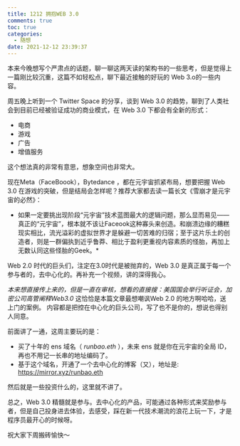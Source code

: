 ```yaml
---
title: 1212 拥抱WEB 3.0
comments: true
toc: true
categories:
  - 随想
date: 2021-12-12 23:39:37
---
```


本来今晚想写个严肃点的话题，聊一聊这两天读的架构书的一些思考，但是觉得上一篇刚比较沉重，这篇不如轻松点，聊下最近接触的好玩的 Web 3.o的一些内容。

周五晚上听到一个 Twitter Space 的分享，谈到 Web 3.0 的趋势，聊到了人类社会到目前已经被验证成功的商业模式，在 Web 3.0 下都会有全新的形式：

* 电商
* 游戏
* 广告
* 增值服务

这个想法真的非常有意思，想象空间也非常大。

现在Meta（FaceBoook），Bytedance ，都在元宇宙抓紧布局，想要把握 Web 3.0 在游戏的突破，但是结局会怎样呢？推荐大家都去读一篇长文《雪崩才是元宇宙的必然》：

 * 如果一定要挑出现阶段“元宇宙”技术蓝图最大的逻辑问题，那么显而易见——真正的“元宇宙”，根本就不该让Faceook这种寡头来创造。和崩溃边缘的糟糕现实相比，流光溢彩的虚拟世界才是躲避一切苦难的归宿；至于这片乐土的创造者，则是一群偏执到近乎鲁莽、相比于盈利更重视内容素质的怪胎，再加上无数认同这些怪胎的Geek。*

Web 2.0 时代的巨头们，注定在3.0时代是被抛弃的，Web 3.0 是真正属于每一个参与者的，去中心化的。再补充一个视频，讲的深得我心。

*本来想直接传上来的，但是一直在审核，想看的直接搜：美国国会举行听证会，加密公司高管阐释Web3.0*
    这恰恰是本篇文章最想嘲讽Web 2.0 的地方啊哈哈，送上门的案例。
    内容都是把控在中心化的巨头公司，写了也不是你的，想说也得别人同意。

前面讲了一通，这周主要玩的是：

* 买了十年的 ens 域名（ *runbao.eth* ），未来 ens 就是你在元宇宙的全局 ID，再也不用记一长串的地址编码了。
* 基于这个域名，开通了一个去中心化的博客（又），地址是: https://mirror.xyz/runbao.eth

然后就是一些投资什么的，这里就不讲了。

总之，Web 3.0 精髓就是参与。去中心化的产品，可能通过各种形式来奖励参与者，但是自己投身进去体验，去感受，踩在新一代技术潮流的浪花上玩一下，才是程序员最开心的时候呀。

祝大家下周搬砖愉快～

